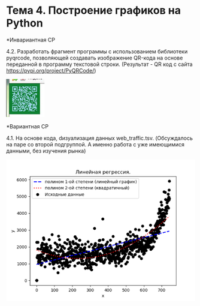 # Тема 4. Построение графиков на Python

*Инвариантная СР

4.2. Разработать фрагмент программы с использованием библиотеки pyqrcode, позволяющей создавать изображение QR-кода на основе переданной в программу текстовой строки. (Результат - QR код с сайта https://pypi.org/project/PyQRCode/)

![](https://github.com/python-advance/sem6-t4-Kunica97/blob/master/QR/QR.jpg)

*Вариантная СР

4.1. На основе кода, dизуализация данных web_traffic.tsv. (Обсуждалось на паре со второй подгруппой. А именно работа с уже имеющимися данными, без изучения рынка)

![](https://github.com/python-advance/sem6-t4-Kunica97/blob/master/Graphic/GrafikTema4.png)
